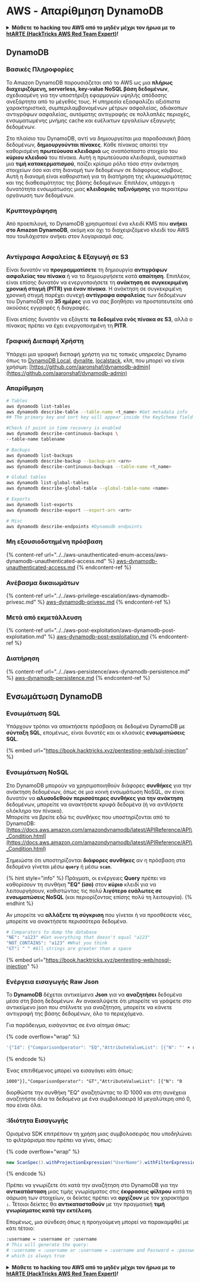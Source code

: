 # AWS - Απαρίθμηση DynamoDB

<details>

<summary><strong>Μάθετε το hacking του AWS από το μηδέν μέχρι τον ήρωα με το</strong> <a href="https://training.hacktricks.xyz/courses/arte"><strong>htARTE (HackTricks AWS Red Team Expert)</strong></a><strong>!</strong></summary>

Άλλοι τρόποι υποστήριξης του HackTricks:

* Εάν θέλετε να δείτε την **εταιρεία σας να διαφημίζεται στο HackTricks** ή να **κατεβάσετε το HackTricks σε μορφή PDF** ελέγξτε τα [**ΣΧΕΔΙΑ ΣΥΝΔΡΟΜΗΣ**](https://github.com/sponsors/carlospolop)!
* Αποκτήστε το [**επίσημο PEASS & HackTricks swag**](https://peass.creator-spring.com)
* Ανακαλύψτε [**The PEASS Family**](https://opensea.io/collection/the-peass-family), τη συλλογή μας από αποκλειστικά [**NFTs**](https://opensea.io/collection/the-peass-family)
* **Εγγραφείτε στη** 💬 [**ομάδα Discord**](https://discord.gg/hRep4RUj7f) ή στη [**ομάδα telegram**](https://t.me/peass) ή **ακολουθήστε** μας στο **Twitter** 🐦 [**@hacktricks_live**](https://twitter.com/hacktricks_live)**.**
* **Μοιραστείτε τα hacking tricks σας υποβάλλοντας PRs στα** [**HackTricks**](https://github.com/carlospolop/hacktricks) και [**HackTricks Cloud**](https://github.com/carlospolop/hacktricks-cloud) αποθετήρια του github.

</details>

## DynamoDB

### Βασικές Πληροφορίες

Το Amazon DynamoDB παρουσιάζεται από το AWS ως μια **πλήρως διαχειριζόμενη, serverless, key-value NoSQL βάση δεδομένων**, σχεδιασμένη για την υποστήριξη εφαρμογών υψηλής απόδοσης ανεξάρτητα από το μέγεθός τους. Η υπηρεσία εξασφαλίζει αξιόπιστα χαρακτηριστικά, συμπεριλαμβανομένων μέτρων ασφαλείας, αδιάκοπων αντιγράφων ασφαλείας, αυτόματης αντιγραφής σε πολλαπλές περιοχές, ενσωματωμένης μνήμης cache και ευέλικτων εργαλείων εξαγωγής δεδομένων.

Στο πλαίσιο του DynamoDB, αντί να δημιουργείται μια παραδοσιακή βάση δεδομένων, **δημιουργούνται πίνακες**. Κάθε πίνακας απαιτεί την καθορισμένη **πρωτεύουσα κλειδαριά** ως αναπόσπαστο στοιχείο του **κύριου κλειδιού** του πίνακα. Αυτή η πρωτεύουσα κλειδαριά, ουσιαστικά μια **τιμή κατακερματισμού**, παίζει κρίσιμο ρόλο τόσο στην ανάκτηση στοιχείων όσο και στη διανομή των δεδομένων σε διάφορους κόμβους. Αυτή η διανομή είναι καθοριστική για τη διατήρηση της κλιμακωσιμότητας και της διαθεσιμότητας της βάσης δεδομένων. Επιπλέον, υπάρχει η δυνατότητα ενσωμάτωσης μιας **κλειδαριάς ταξινόμησης** για περαιτέρω οργάνωση των δεδομένων.

### Κρυπτογράφηση

Από προεπιλογή, το DynamoDB χρησιμοποιεί ένα κλειδί KMS που **ανήκει στο Amazon DynamoDB**, ακόμη και όχι το διαχειριζόμενο κλειδί του AWS που τουλάχιστον ανήκει στον λογαριασμό σας.

<figure><img src="https://lh4.googleusercontent.com/JjtNS7aA-_GRMgZb4v93jWEQJi6DQdUPq0FEpzZPdeyCeNoG05p0NJiV9Zs-ULs_-Tfjmx0W1ZgsE2Ui2ljo7D-1a87Xny-gpLVQO0XmXdFoph9ci1RepbVNwaCe9oPruEZSEDxGTxF5dIv6pW1WpT6kWA=s2048" alt=""><figcaption></figcaption></figure>

### Αντίγραφα Ασφαλείας & Εξαγωγή σε S3

Είναι δυνατόν να **προγραμματίσετε** τη δημιουργία **αντιγράφων ασφαλείας του πίνακα** ή να τα δημιουργήσετε κατά **απαίτηση**. Επιπλέον, είναι επίσης δυνατόν να ενεργοποιήσετε τη **ανάκτηση σε συγκεκριμένη χρονική στιγμή (PITR) για έναν πίνακα**. Η ανάκτηση σε συγκεκριμένη χρονική στιγμή παρέχει συνεχή **αντίγραφα ασφαλείας** των δεδομένων του DynamoDB για **35 ημέρες** για να σας βοηθήσει να προστατευτείτε από ακούσιες εγγραφές ή διαγραφές.

Είναι επίσης δυνατόν να εξάγετε **τα δεδομένα ενός πίνακα σε S3**, αλλά ο πίνακας πρέπει να έχει ενεργοποιημένη τη **PITR**.

### Γραφική Διεπαφή Χρήστη

Υπάρχει μια γραφική διεπαφή χρήστη για τις τοπικές υπηρεσίες Dynamo όπως το [DynamoDB Local](https://aws.amazon.com/blogs/aws/dynamodb-local-for-desktop-development/), [dynalite](https://github.com/mhart/dynalite), [localstack](https://github.com/localstack/localstack), κλπ, που μπορεί να είναι χρήσιμη: [https://github.com/aaronshaf/dynamodb-admin](https://github.com/aaronshaf/dynamodb-admin)

### Απαρίθμηση
```bash
# Tables
aws dynamodb list-tables
aws dynamodb describe-table --table-name <t_name> #Get metadata info
## The primary key and sort key will appear inside the KeySchema field

#Check if point in time recovery is enabled
aws dynamodb describe-continuous-backups \
--table-name tablename

# Backups
aws dynamodb list-backups
aws dynamodb describe-backup --backup-arn <arn>
aws dynamodb describe-continuous-backups --table-name <t_name>

# Global tables
aws dynamodb list-global-tables
aws dynamodb describe-global-table --global-table-name <name>

# Exports
aws dynamodb list-exports
aws dynamodb describe-export --export-arn <arn>

# Misc
aws dynamodb describe-endpoints #Dynamodb endpoints
```
### Μη εξουσιοδοτημένη πρόσβαση

{% content-ref url="../../aws-unauthenticated-enum-access/aws-dynamodb-unauthenticated-access.md" %}
[aws-dynamodb-unauthenticated-access.md](../../aws-unauthenticated-enum-access/aws-dynamodb-unauthenticated-access.md)
{% endcontent-ref %}

### Ανέβασμα δικαιωμάτων

{% content-ref url="../../aws-privilege-escalation/aws-dynamodb-privesc.md" %}
[aws-dynamodb-privesc.md](../../aws-privilege-escalation/aws-dynamodb-privesc.md)
{% endcontent-ref %}

### Μετά από εκμετάλλευση

{% content-ref url="../../aws-post-exploitation/aws-dynamodb-post-exploitation.md" %}
[aws-dynamodb-post-exploitation.md](../../aws-post-exploitation/aws-dynamodb-post-exploitation.md)
{% endcontent-ref %}

### Διατήρηση

{% content-ref url="../../aws-persistence/aws-dynamodb-persistence.md" %}
[aws-dynamodb-persistence.md](../../aws-persistence/aws-dynamodb-persistence.md)
{% endcontent-ref %}

## Ενσωμάτωση DynamoDB

### Ενσωμάτωση SQL

Υπάρχουν τρόποι να αποκτήσετε πρόσβαση σε δεδομένα DynamoDB με **σύνταξη SQL**, επομένως, είναι δυνατές και οι κλασικές **ενσωματώσεις SQL**.

{% embed url="https://book.hacktricks.xyz/pentesting-web/sql-injection" %}

### Ενσωμάτωση NoSQL

Στο DynamoDB μπορούν να χρησιμοποιηθούν διάφορες **συνθήκες** για την ανάκτηση δεδομένων, όπως σε μια κοινή ενσωμάτωση NoSQL, αν είναι δυνατόν να **αλυσοδεθούν περισσότερες συνθήκες για την ανάκτηση** δεδομένων, μπορείτε να ανακτήσετε κρυφά δεδομένα (ή να αντλήσετε ολόκληρο τον πίνακα).\
Μπορείτε να βρείτε εδώ τις συνθήκες που υποστηρίζονται από το DynamoDB: [https://docs.aws.amazon.com/amazondynamodb/latest/APIReference/API\_Condition.html](https://docs.aws.amazon.com/amazondynamodb/latest/APIReference/API\_Condition.html)

Σημειώστε ότι υποστηρίζονται **διάφορες συνθήκες** αν η πρόσβαση στα δεδομένα γίνεται μέσω **`query`** ή μέσω **`scan`**.

{% hint style="info" %}
Πράγματι, οι ενέργειες **Query** πρέπει να καθορίσουν τη συνθήκη **"EQ" (ίσο)** στον **κύριο** κλειδί για να λειτουργήσουν, καθιστώντας τις πολύ **λιγότερο ευάλωτες σε ενσωματώσεις NoSQL** (και περιορίζοντας επίσης πολύ τη λειτουργία).
{% endhint %}

Αν μπορείτε να **αλλάξετε τη σύγκριση** που γίνεται ή να προσθέσετε νέες, μπορείτε να ανακτήσετε περισσότερα δεδομένα.
```bash
# Comparators to dump the database
"NE": "a123" #Get everything that doesn't equal "a123"
"NOT_CONTAINS": "a123" #What you think
"GT": " " #All strings are greater than a space
```
{% embed url="https://book.hacktricks.xyz/pentesting-web/nosql-injection" %}

### Ενέργεια εισαγωγής Raw Json

Το **DynamoDB** δέχεται αντικείμενα **Json** για να **αναζητήσει** δεδομένα μέσα στη βάση δεδομένων. Αν ανακαλύψετε ότι μπορείτε να γράψετε στο αντικείμενο json που στέλνετε για αναζήτηση, μπορείτε να κάνετε αντιγραφή της βάσης δεδομένων, όλο το περιεχόμενο.

Για παράδειγμα, εισάγοντας σε ένα αίτημα όπως:

{% code overflow="wrap" %}
```bash
'{"Id": {"ComparisonOperator": "EQ","AttributeValueList": [{"N": "' + user_input + '"}]}}'
```
{% endcode %}

Ένας επιτιθέμενος μπορεί να εισαγάγει κάτι όπως:

`1000"}],"ComparisonOperator": "GT","AttributeValueList": [{"N": "0`

διορθώστε την συνθήκη "EQ" αναζητώντας το ID 1000 και στη συνέχεια αναζητήστε όλα τα δεδομένα με ένα συμβολοσειρά Id μεγαλύτερη από 0, που είναι όλα.

### :Ιδιότητα Εισαγωγής

Ορισμένα SDK επιτρέπουν τη χρήση μιας συμβολοσειράς που υποδηλώνει το φιλτράρισμα που πρέπει να γίνει, όπως:

{% code overflow="wrap" %}
```java
new ScanSpec().withProjectionExpression("UserName").withFilterExpression(user_input+" = :username and Password = :password").withValueMap(valueMap)
```
{% endcode %}

Πρέπει να γνωρίζετε ότι κατά την αναζήτηση στο DynamoDB για την **αντικατάσταση** μιας τιμής γνωρίσματος στις **έκφρασεις φίλτρου** κατά τη σάρωση των στοιχείων, οι δείκτες πρέπει να **αρχίζουν** με τον χαρακτήρα **`:`**. Τέτοιοι δείκτες θα **αντικατασταθούν** με την πραγματική **τιμή γνωρίσματος κατά την εκτέλεση**.

Επομένως, μια σύνδεση όπως η προηγούμενη μπορεί να παρακαμφθεί με κάτι τέτοιο:
```bash
:username = :username or :username
# This will generate the query:
# :username = :username or :username = :username and Password = :password
# which is always true
```
<details>

<summary><strong>Μάθετε το hacking του AWS από το μηδέν μέχρι τον ήρωα με το</strong> <a href="https://training.hacktricks.xyz/courses/arte"><strong>htARTE (HackTricks AWS Red Team Expert)</strong></a><strong>!</strong></summary>

Άλλοι τρόποι για να υποστηρίξετε το HackTricks:

* Εάν θέλετε να δείτε την **εταιρεία σας να διαφημίζεται στο HackTricks** ή να **κατεβάσετε το HackTricks σε μορφή PDF** ελέγξτε τα [**ΣΧΕΔΙΑ ΣΥΝΔΡΟΜΗΣ**](https://github.com/sponsors/carlospolop)!
* Αποκτήστε το [**επίσημο PEASS & HackTricks swag**](https://peass.creator-spring.com)
* Ανακαλύψτε [**την Οικογένεια PEASS**](https://opensea.io/collection/the-peass-family), τη συλλογή μας από αποκλειστικά [**NFTs**](https://opensea.io/collection/the-peass-family)
* **Εγγραφείτε στη** 💬 [**ομάδα Discord**](https://discord.gg/hRep4RUj7f) ή στη [**ομάδα telegram**](https://t.me/peass) ή **ακολουθήστε** μας στο **Twitter** 🐦 [**@hacktricks_live**](https://twitter.com/hacktricks_live)**.**
* **Μοιραστείτε τα hacking tricks σας υποβάλλοντας PRs στα** [**HackTricks**](https://github.com/carlospolop/hacktricks) και [**HackTricks Cloud**](https://github.com/carlospolop/hacktricks-cloud) αποθετήρια του github.

</details>
